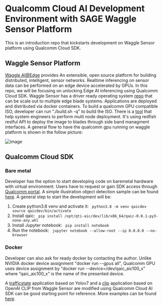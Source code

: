 # Qualcomm Cloud AI Development Environment with SAGE Waggle Sensor Platform
This is an introduction repo that kickstarts development on Waggle Sensor platform using Qualcomm Cloud SDK.

## Waggle Sensor Platform
[Waggle AI@Edge](https://github.com/waggle-sensor) provides An extensible, open source platform for building distributed, intelligent, sensor networks. Realtime inferencing on sensor data can be performed on an edge device accelerated by GPUs. In this repo, we will be focusing on unlocking Edge AI inferencing using Qualcomm Cloud SDK.
Waggle Sensor has a driver ready operating system [repo](https://github.com/waggle-sensor/blade-image) that can be scale out to multiple edge blade systems. Applications are deployed and distributed via docker containers.
To build a qualcomm GPU compatible ISO, developer can run "./build.sh -q" to build the ISO.
There is a [tool](https://github.com/hpeliuhan/blade-image-deployment.git) that help system engineers to perform multi node deployment. It's using redfish restful API to deploy the image to blades through side band managment interfaces.
A general flow to have the qualcomm gpu running on waggle platform is shown in the follow picture:

![image](https://github.com/hpeliuhan/Qualcomm-Cloud-AI-Development-Environment-with-SAGE-Waggle-Sensor-Platform/assets/60847725/da6e9df0-ebd8-4b55-b079-4bdab6cc229c)

## Qualcomm Cloud SDK
### Bare metal 
Developer has the option to start developing code on baremetal hardware with virtual environment. Users have to request or gain SDK access through [Qualcomm portal](https://www.qualcomm.com/products/technology/processors/cloud-artificial-intelligence/cloud-ai-100#Software).
A simple illustration object detection sample can be found [here](https://github.com/hpeliuhan/qualcomm-docker-general_inference).
A general step to start the development will be:

1. Create python3.8 venv and activate it:
   ` python3.8 -m venv qaicdev source qaicdev/bin/activate`
2. Install qaic:
   ` pip install /opt/qti-aic/dev/lib/x86_64/qaic-0.0.1-py3-none-any.whl`
3. Install Jupyter notebook:
   ` pip install notebook`
4. Run the notebook:
   ` jupyter notebook --allow-root --ip 0.0.0.0 --no-browser`
### Docker
Developer can also ask for ready docker by contacting the author.
Unlike NVIDIA docker device assignment "docker run --gpus all", Qualcomm GPU uses device assignment by "docker run --device=/dev/qaic_aic100_x" where “qaic_aic100_x” is the name of the presented device.

A [trafficstate](https://github.com/hpeliuhan/plugin-trafficstate) application based on Yolov7 and a [clip](https://github.com/hpeliuhan/clip-app) application based on OpenAI CLIP from Waggle Sensor are modified using Qualcomm Cloud AI SDK can be good starting point for reference.
More examples can be found [here](https://github.com/quic/cloud-ai-sdk ).

